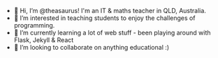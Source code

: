 - 👋 Hi, I’m @theasaurus! I'm an IT & maths teacher in QLD, Australia.
- 👀 I’m interested in teaching students to enjoy the challenges of programming.
- 🌱 I’m currently learning a lot of web stuff - been playing around with Flask, Jekyll & React
- 💞️ I’m looking to collaborate on anything educational :)

<!---
theasaurus/theasaurus is a ✨ special ✨ repository because its `README.md` (this file) appears on your GitHub profile.
You can click the Preview link to take a look at your changes.
--->
